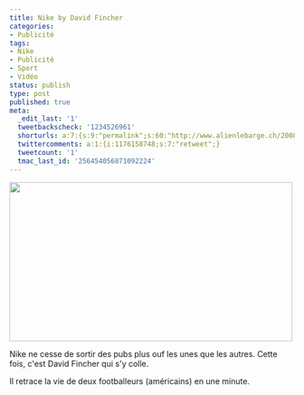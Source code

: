 ```yaml
---
title: Nike by David Fincher
categories:
- Publicité
tags:
- Nike
- Publicité
- Sport
- Vidéo
status: publish
type: post
published: true
meta:
  _edit_last: '1'
  tweetbackscheck: '1234526961'
  shorturls: a:7:{s:9:"permalink";s:60:"http://www.alienlebarge.ch/2008/10/14/nike-by-david-fincher/";s:7:"tinyurl";s:25:"http://tinyurl.com/bq9wtp";s:4:"isgd";s:17:"http://is.gd/ikgg";s:5:"bitly";s:18:"http://bit.ly/hiuf";s:5:"snipr";s:22:"http://snipr.com/b9xog";s:5:"snurl";s:22:"http://snurl.com/b9xog";s:7:"snipurl";s:24:"http://snipurl.com/b9xog";}
  twittercomments: a:1:{i:1176158748;s:7:"retweet";}
  tweetcount: '1'
  tmac_last_id: '256454056871092224'
---
```

<img class="alignnone size-medium wp-image-710" title="nike" src="https://dlgjp9x71cipk.cloudfront.net/2008/10/nike.png" alt="" width="500" height="281" />

Nike ne cesse de sortir des pubs plus ouf les unes que les autres. Cette fois, c'est David Fincher qui s'y colle.

Il retrace la vie de deux footballeurs (américains) en une minute.

<!--more-->

<object classid="clsid:d27cdb6e-ae6d-11cf-96b8-444553540000" width="425" height="344" codebase="http://download.macromedia.com/pub/shockwave/cabs/flash/swflash.cab#version=6,0,40,0"><param name="allowFullScreen" value="true" /><param name="src" value="http://www.youtube.com/v/jlXRengzZoc&amp;hl=fr&amp;fs=1" /><embed type="application/x-shockwave-flash" width="425" height="344" src="http://www.youtube.com/v/jlXRengzZoc&amp;hl=fr&amp;fs=1" allowfullscreen="true"></embed></object>
